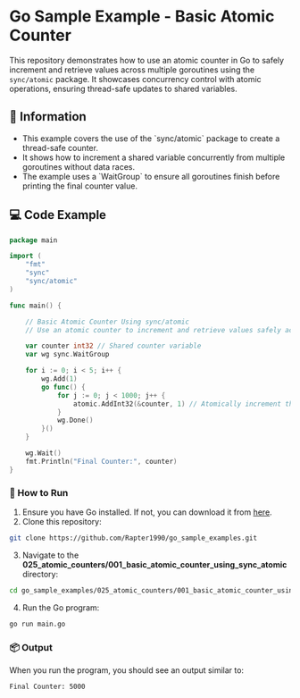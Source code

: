 # Go Sample Example - Basic Atomic Counter

This repository demonstrates how to use an atomic counter in Go to safely increment and retrieve values across multiple goroutines using the `sync/atomic` package. It showcases concurrency control with atomic operations, ensuring thread-safe updates to shared variables.

## 📖 Information

<ul style="list-style-type:disc">
  <li>This example covers the use of the `sync/atomic` package to create a thread-safe counter.</li>
  <li>It shows how to increment a shared variable concurrently from multiple goroutines without data races.</li>
  <li>The example uses a `WaitGroup` to ensure all goroutines finish before printing the final counter value.</li>
</ul>

## 💻 Code Example

```go
package main

import (
	"fmt"
	"sync"
	"sync/atomic"
)

func main() {

	// Basic Atomic Counter Using sync/atomic
	// Use an atomic counter to increment and retrieve values safely across multiple goroutines

	var counter int32 // Shared counter variable
	var wg sync.WaitGroup

	for i := 0; i < 5; i++ {
		wg.Add(1)
		go func() {
			for j := 0; j < 1000; j++ {
				atomic.AddInt32(&counter, 1) // Atomically increment the counter
			}
			wg.Done()
		}()
	}

	wg.Wait()
	fmt.Println("Final Counter:", counter)
}
```

### 🏃 How to Run

1. Ensure you have Go installed. If not, you can download it from [here](https://golang.org/dl/).
2. Clone this repository:

```bash
git clone https://github.com/Rapter1990/go_sample_examples.git
```

3. Navigate to the **025_atomic_counters/001_basic_atomic_counter_using_sync_atomic** directory:

```bash
cd go_sample_examples/025_atomic_counters/001_basic_atomic_counter_using_sync_atomic
```

4. Run the Go program:

```bash
go run main.go
```

### 📦 Output

When you run the program, you should see an output similar to:

```bash
Final Counter: 5000
```